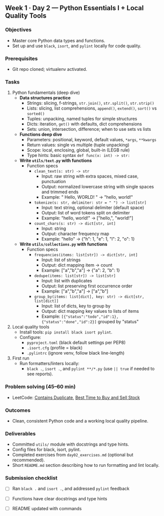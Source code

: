 ## Week 1 · Day 2 — Python Essentials I + Local Quality Tools

### Objectives
- Master core Python data types and functions.
- Set up and use `black`, `isort`, and `pylint` locally for code quality.

### Prerequisites
- Git repo cloned; virtualenv activated.

### Tasks
1) Python fundamentals (deep dive)
   - **Data structures practice**
     - Strings: slicing, f-strings, `str.join()`, `str.split()`, `str.strip()`
     - Lists: slicing, list comprehensions, `append()`, `extend()`, `sort()` vs `sorted()`
     - Tuples: unpacking, named tuples for simple structures
     - Dicts: iteration, `get()` with defaults, dict comprehensions
     - Sets: union, intersection, difference; when to use sets vs lists
   - **Functions deep dive**
     - Parameters: positional, keyword, default values, `*args`, `**kwargs`
     - Return values: single vs multiple (tuple unpacking)
     - Scope: local, enclosing, global, built-in (LEGB rule)
     - Type hints: basic syntax `def func(x: int) -> str:`
   - **Write `utils/text.py` with functions**
     - Function specs
       - `clean_text(s: str) -> str`
         - Input: raw string with extra spaces, mixed case, punctuation
         - Output: normalized lowercase string with single spaces and trimmed ends
         - Example: "  Hello,  WORLD!  " -> "hello, world!"
       - `tokenize(s: str, delimiter: str = " ") -> list[str]`
         - Input: text string, optional delimiter (default space)
         - Output: list of word tokens split on delimiter
         - Example: "hello, world!" -> ["hello,", "world!"]
       - `count_chars(s: str) -> dict[str, int]`
         - Input: string
         - Output: character frequency map
         - Example: "hello" -> {"h": 1, "e": 1, "l": 2, "o": 1}
   - **Write `utils/collections.py` with functions**
     - Function specs
       - `frequencies(items: list[str]) -> dict[str, int]`
         - Input: list of strings
         - Output: dict mapping item -> count
         - Example: ["a","b","a"] -> {"a": 2, "b": 1}
       - `dedupe(items: list[str]) -> list[str]`
         - Input: list with duplicates
         - Output: list preserving first occurrence order
         - Example: ["a","b","a"] -> ["a","b"]
       - `group_by(items: list[dict], key: str) -> dict[str, list[dict]]`
         - Input: list of dicts, key to group by
         - Output: dict mapping key values to lists of items
         - Example: `[{"status":"todo","id":1}, {"status":"done","id":2}]` grouped by "status"
2) Local quality tools
   - Install tools: `pip install black isort pylint`.
   - Configure:
     - `pyproject.toml` (black default settings per PEP8)
     - `.isort.cfg` (profile = black)
     - `.pylintrc` (ignore venv, follow black line-length)
3) First run
   - Run formatters/linters locally:
     - `black .`, `isort .`, and `pylint **/*.py` (use `|| true` if needed to see reports).

### Problem solving (45–60 min)
- LeetCode: [Contains Duplicate](https://leetcode.com/problems/contains-duplicate/), [Best Time to Buy and Sell Stock](https://leetcode.com/problems/best-time-to-buy-and-sell-stock/)

### Outcomes
- Clean, consistent Python code and a working local quality pipeline.

### Deliverables
- Committed `utils/` module with docstrings and type hints.
- Config files for black, isort, pylint.
- Completed exercises from `day02_exercises.md` (optional but recommended).
- Short `README.md` section describing how to run formatting and lint locally.

### Submission checklist
- [ ] Ran `black .` and `isort .`, and addressed `pylint` feedback
- [ ] Functions have clear docstrings and type hints
- [ ] README updated with commands


